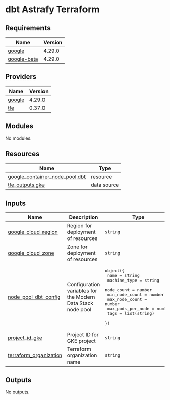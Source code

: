 # dbt Astrafy Terraform

<!-- BEGINNING OF PRE-COMMIT-TERRAFORM DOCS HOOK -->

<!-- END OF PRE-COMMIT-TERRAFORM DOCS HOOK -->

<!-- BEGIN_TF_DOCS -->
## Requirements

| Name | Version |
|------|---------|
| <a name="requirement_google"></a> [google](#requirement\_google) | 4.29.0 |
| <a name="requirement_google-beta"></a> [google-beta](#requirement\_google-beta) | 4.29.0 |

## Providers

| Name | Version |
|------|---------|
| <a name="provider_google"></a> [google](#provider\_google) | 4.29.0 |
| <a name="provider_tfe"></a> [tfe](#provider\_tfe) | 0.37.0 |

## Modules

No modules.

## Resources

| Name | Type |
|------|------|
| [google_container_node_pool.dbt](https://registry.terraform.io/providers/hashicorp/google/4.29.0/docs/resources/container_node_pool) | resource |
| [tfe_outputs.gke](https://registry.terraform.io/providers/hashicorp/tfe/latest/docs/data-sources/outputs) | data source |

## Inputs

| Name | Description | Type | Default | Required |
|------|-------------|------|---------|:--------:|
| <a name="input_google_cloud_region"></a> [google\_cloud\_region](#input\_google\_cloud\_region) | Region for deployment of resources | `string` | n/a | yes |
| <a name="input_google_cloud_zone"></a> [google\_cloud\_zone](#input\_google\_cloud\_zone) | Zone for deployment of resources | `string` | n/a | yes |
| <a name="input_node_pool_dbt_config"></a> [node\_pool\_dbt\_config](#input\_node\_pool\_dbt\_config) | Configuration variables for the Modern Data Stack node pool | <pre>object({<br>    name              = string<br>    machine_type      = string<br>    node_count        = number<br>    min_node_count    = number<br>    max_node_count    = number<br>    max_pods_per_node = number<br>    tags              = list(string)<br>  })</pre> | n/a | yes |
| <a name="input_project_id_gke"></a> [project\_id\_gke](#input\_project\_id\_gke) | Project ID for GKE project | `string` | n/a | yes |
| <a name="input_terraform_organization"></a> [terraform\_organization](#input\_terraform\_organization) | Terraform organization name | `string` | n/a | yes |

## Outputs

No outputs.
<!-- END_TF_DOCS -->
